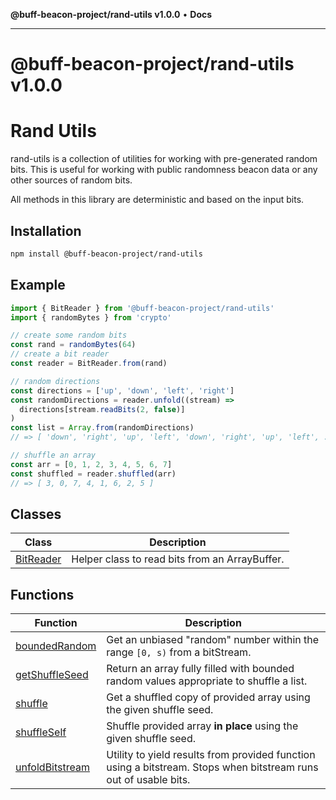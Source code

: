 **@buff-beacon-project/rand-utils v1.0.0** • **Docs**

***

# @buff-beacon-project/rand-utils v1.0.0

# Rand Utils

rand-utils is a collection of utilities for working with
pre-generated random bits. This is useful for working with
public randomness beacon data or any other sources of random bits.

All methods in this library are deterministic and based on the
input bits.

## Installation

```bash
npm install @buff-beacon-project/rand-utils
```

## Example

```ts
import { BitReader } from '@buff-beacon-project/rand-utils'
import { randomBytes } from 'crypto'

// create some random bits
const rand = randomBytes(64)
// create a bit reader
const reader = BitReader.from(rand)

// random directions
const directions = ['up', 'down', 'left', 'right']
const randomDirections = reader.unfold((stream) =>
  directions[stream.readBits(2, false)]
)
const list = Array.from(randomDirections)
// => [ 'down', 'right', 'up', 'left', 'down', 'right', 'up', 'left', ... ]

// shuffle an array
const arr = [0, 1, 2, 3, 4, 5, 6, 7]
const shuffled = reader.shuffled(arr)
// => [ 3, 0, 7, 4, 1, 6, 2, 5 ]
```

## Classes

| Class | Description |
| ------ | ------ |
| [BitReader](classes/BitReader.md) | Helper class to read bits from an ArrayBuffer. |

## Functions

| Function | Description |
| ------ | ------ |
| [boundedRandom](functions/boundedRandom.md) | Get an unbiased "random" number within the range `[0, s)` from a bitStream. |
| [getShuffleSeed](functions/getShuffleSeed.md) | Return an array fully filled with bounded random values appropriate to shuffle a list. |
| [shuffle](functions/shuffle.md) | Get a shuffled copy of provided array using the given shuffle seed. |
| [shuffleSelf](functions/shuffleSelf.md) | Shuffle provided array **in place** using the given shuffle seed. |
| [unfoldBitstream](functions/unfoldBitstream.md) | Utility to yield results from provided function using a bitstream. Stops when bitstream runs out of usable bits. |

